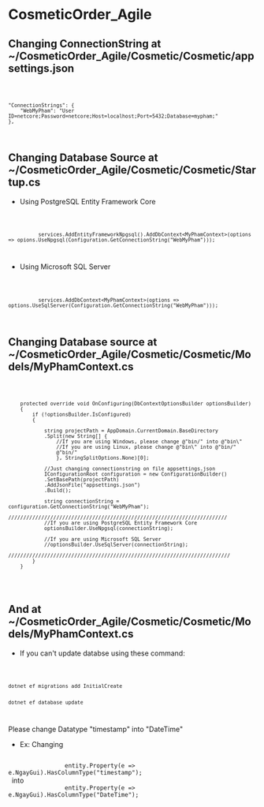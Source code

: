 # CosmeticOrder_Agile


## Changing ConnectionString at ~/CosmeticOrder_Agile/Cosmetic/Cosmetic/appsettings.json

<code>
  
  
  
    "ConnectionStrings": {
        "WebMyPham": "User ID=netcore;Password=netcore;Host=localhost;Port=5432;Database=mypham;"
    },
</code>

## Changing Database Source at ~/CosmeticOrder_Agile/Cosmetic/Cosmetic/Startup.cs

- Using PostgreSQL Entity Framework Core

<code> 
              
              services.AddEntityFrameworkNpgsql().AddDbContext<MyPhamContext>(options => opions.UseNpgsql(Configuration.GetConnectionString("WebMyPham")));
</code>

- Using Microsoft SQL Server

<code>
              
              services.AddDbContext<MyPhamContext>(options => options.UseSqlServer(Configuration.GetConnectionString("WebMyPham")));       
</code>

## Changing Database source at ~/CosmeticOrder_Agile/Cosmetic/Cosmetic/Models/MyPhamContext.cs

<code>
  
 
        protected override void OnConfiguring(DbContextOptionsBuilder optionsBuilder)
        {
            if (!optionsBuilder.IsConfigured)
            {
                
                string projectPath = AppDomain.CurrentDomain.BaseDirectory
                .Split(new String[] { 
                    //If you are using Windows, please change @"bin/" into @"bin\"
                    //If you are using Linux, please change @"bin\" into @"bin/"
                    @"bin/"                
                    }, StringSplitOptions.None)[0];
                
                //Just changing connectionstring on file appsettings.json
                IConfigurationRoot configuration = new ConfigurationBuilder()
                .SetBasePath(projectPath)
                .AddJsonFile("appsettings.json")
                .Build();

                string connectionString = configuration.GetConnectionString("WebMyPham");
                /////////////////////////////////////////////////////////////////////////
                //If you are using PostgreSQL Entity Framework Core
                optionsBuilder.UseNpgsql(connectionString);
                
                //If you are using Microsoft SQL Server
                //optionsBuilder.UseSqlServer(connectionString);
                //////////////////////////////////////////////////////////////////////////
            }
        }
 </code>
 
## And at ~/CosmeticOrder_Agile/Cosmetic/Cosmetic/Models/MyPhamContext.cs
- If you can't update databse using these command:
<code>
  
  
    dotnet ef migrations add InitialCreate
  
  
    dotnet ef database update
</code>

Please change Datatype "timestamp" into "DateTime"
- Ex:
Changing
<code>
                entity.Property(e => e.NgayGui).HasColumnType("timestamp");
 </code> 
into 
<code>
                entity.Property(e => e.NgayGui).HasColumnType("DateTime");
 </code>
